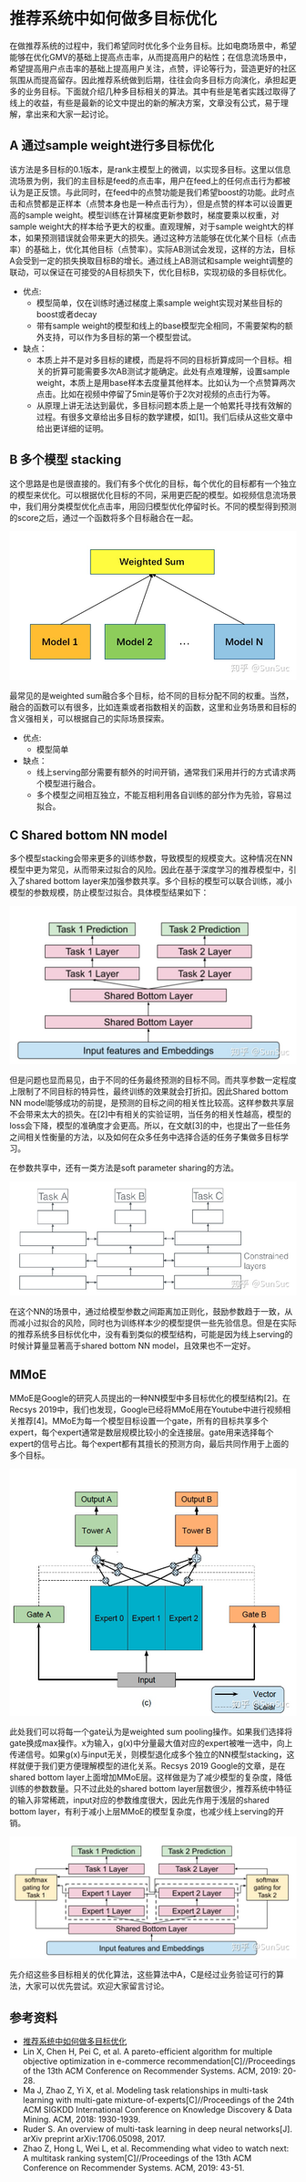 # 推荐系统中如何做多目标优化
在做推荐系统的过程中，我们希望同时优化多个业务目标。比如电商场景中，希望能够在优化GMV的基础上提高点击率，从而提高用户的粘性；在信息流场景中，希望提高用户点击率的基础上提高用户关注，点赞，评论等行为，营造更好的社区氛围从而提高留存。因此推荐系统做到后期，往往会向多目标方向演化，承担起更多的业务目标。下面就介绍几种多目标相关的算法。其中有些是笔者实践过取得了线上的收益，有些是最新的论文中提出的新的解决方案，文章没有公式，易于理解，拿出来和大家一起讨论。

## A 通过sample weight进行多目标优化
该方法是多目标的0.1版本，是rank主模型上的微调，以实现多目标。这里以信息流场景为例，我们的主目标是feed的点击率，用户在feed上的任何点击行为都被认为是正反馈。与此同时，在feed中的点赞功能是我们希望boost的功能。此时点击和点赞都是正样本（点赞本身也是一种点击行为），但是点赞的样本可以设置更高的sample weight。模型训练在计算梯度更新参数时，梯度要乘以权重，对sample weight大的样本给予更大的权重。直观理解，对于sample weight大的样本，如果预测错误就会带来更大的损失。通过这种方法能够在优化某个目标（点击率）的基础上，优化其他目标（点赞率）。实际AB测试会发现，这样的方法，目标A会受到一定的损失换取目标B的增长。通过线上AB测试和sample weight调整的联动，可以保证在可接受的A目标损失下，优化目标B，实现初级的多目标优化。

* 优点:
    * 模型简单，仅在训练时通过梯度上乘sample weight实现对某些目标的boost或者decay
    * 带有sample weight的模型和线上的base模型完全相同，不需要架构的额外支持，可以作为多目标的第一个模型尝试。
* 缺点：
    * 本质上并不是对多目标的建模，而是将不同的目标折算成同一个目标。相关的折算可能需要多次AB测试才能确定。此处有点难理解，设置sample weight，本质上是用base样本去度量其他样本。比如认为一个点赞算两次点击。比如在视频中停留了5min是等价于2次对视频的点击行为等。
    * 从原理上讲无法达到最优，多目标问题本质上是一个帕累托寻找有效解的过程。有很多文章给出多目标的数学建模，如[1]。我们后续从这些文章中给出更详细的证明。
## B 多个模型 stacking
这个思路是也是很直接的。我们有多个优化的目标，每个优化的目标都有一个独立的模型来优化。可以根据优化目标的不同，采用更匹配的模型。如视频信息流场景中，我们用分类模型优化点击率，用回归模型优化停留时长。不同的模型得到预测的score之后，通过一个函数将多个目标融合在一起。

![图1](images/Mul_Task_0.jpg)

最常见的是weighted sum融合多个目标，给不同的目标分配不同的权重。当然，融合的函数可以有很多，比如连乘或者指数相关的函数，这里和业务场景和目标的含义强相关，可以根据自己的实际场景探索。

* 优点:
    * 模型简单
* 缺点：
    * 线上serving部分需要有额外的时间开销，通常我们采用并行的方式请求两个模型进行融合。
    * 多个模型之间相互独立，不能互相利用各自训练的部分作为先验，容易过拟合。
    
## C Shared bottom NN model
多个模型stacking会带来更多的训练参数，导致模型的规模变大。这种情况在NN模型中更为常见，从而带来过拟合的风险。因此在基于深度学习的推荐模型中，引入了shared bottom layer来加强参数共享。多个目标的模型可以联合训练，减小模型的参数规模，防止模型过拟合。具体模型结果如下：

![图2](images/Mul_Task_1.jpg)

但是问题也显而易见，由于不同的任务最终预测的目标不同。而共享参数一定程度上限制了不同目标的特异性，最终训练的效果就会打折扣。因此Shared bottom NN model能够成功的前提，是预测的目标之间的相关性比较高。这样参数共享层不会带来太大的损失。在[2]中有相关的实验证明，当任务的相关性越高，模型的loss会下降，模型的准确度才会更高。所以，在文献[3]的中，也提出了一些任务之间相关性衡量的方法，以及如何在众多任务中选择合适的任务子集做多目标学习。

在参数共享中，还有一类方法是soft parameter sharing的方法。

![图3](images/Mul_Task_2.jpg)

在这个NN的场景中，通过给模型参数之间距离加正则化，鼓励参数趋于一致，从而减小过拟合的风险，同时也为训练样本少的模型提供一些先验信息。但是在实际的推荐系统多目标优化中，没有看到类似的模型结构，可能是因为线上serving的时候计算量显著高于shared bottom NN model，且效果也不一定好。


## MMoE 
MMoE是Google的研究人员提出的一种NN模型中多目标优化的模型结构[2]。在Recsys 2019中，我们也发现，Google已经将MMoE用在Youtube中进行视频相关推荐[4]。MMoE为每一个模型目标设置一个gate，所有的目标共享多个expert，每个expert通常是数层规模比较小的全连接层。gate用来选择每个expert的信号占比。每个expert都有其擅长的预测方向，最后共同作用于上面的多个目标。

![图4](images/Mul_Task_3.jpg)

此处我们可以将每一个gate认为是weighted sum pooling操作。如果我们选择将gate换成max操作。x为输入，g(x)中分量最大值对应的expert被唯一选中，向上传递信号。如果g(x)与input无关，则模型退化成多个独立的NN模型stacking，这样就便于我们更方便理解模型的进化关系。Recsys 2019 Google的文章，是在shared bottom layer上面增加MMoE层。这样做是为了减少模型的复杂度，降低训练的参数数量。只不过此处的shared bottom layer层数很少，推荐系统中特征的输入非常稀疏，input对应的参数维度很大，因此先作用于浅层的shared bottom layer，有利于减小上层MMoE的模型复杂度，也减少线上serving的开销。

![图5](images/Mul_Task_4.jpg)

先介绍这些多目标相关的优化算法，这些算法中A，C是经过业务验证可行的算法，大家可以优先尝试。欢迎大家留言讨论。

## 参考资料
* [推荐系统中如何做多目标优化](https://zhuanlan.zhihu.com/p/96796043)
* Lin X, Chen H, Pei C, et al. A pareto-efficient algorithm for multiple objective optimization in e-commerce recommendation[C]//Proceedings of the 13th ACM Conference on Recommender Systems. ACM, 2019: 20-28.
* Ma J, Zhao Z, Yi X, et al. Modeling task relationships in multi-task learning with multi-gate mixture-of-experts[C]//Proceedings of the 24th ACM SIGKDD International Conference on Knowledge Discovery & Data Mining. ACM, 2018: 1930-1939.
* Ruder S. An overview of multi-task learning in deep neural networks[J]. arXiv preprint arXiv:1706.05098, 2017.
* Zhao Z, Hong L, Wei L, et al. Recommending what video to watch next: A multitask ranking system[C]//Proceedings of the 13th ACM Conference on Recommender Systems. ACM, 2019: 43-51.

